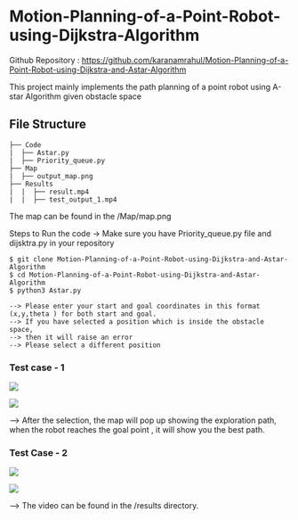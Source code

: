 # Motion-Planning-of-a-Point-Robot-using-Dijkstra-Algorithm


Github Repository : https://github.com/karanamrahul/Motion-Planning-of-a-Point-Robot-using-Dijkstra-and-Astar-Algorithm

This project mainly implements the path planning of a point robot using A-star Algorithm given obstacle space

## File Structure

```
├── Code
|  ├── Astar.py
|  ├── Priority_queue.py
├── Map
|  ├── output_map.png
├── Results
|  |  ├── result.mp4
|  |  ├── test_output_1.mp4

```
The map can be found in the /Map/map.png

Steps to Run the code 
-> Make sure you have Priority_queue.py file and dijsktra.py in your repository


```
$ git clone Motion-Planning-of-a-Point-Robot-using-Dijkstra-and-Astar-Algorithm
$ cd Motion-Planning-of-a-Point-Robot-using-Dijkstra-and-Astar-Algorithm
$ python3 Astar.py
```

```
--> Please enter your start and goal coordinates in this format (x,y,theta ) for both start and goal.
--> If you have selected a position which is inside the obstacle space, 
--> then it will raise an error
--> Please select a different position
```

### Test case - 1
![](https://github.com/karanamrahul/Motion-Planning-of-a-Point-Robot-using-Dijkstra-and-Astar-Algorithm/blob/main/a-star/results/test_1.jpg)

![](https://github.com/karanamrahul/Motion-Planning-of-a-Point-Robot-using-Dijkstra-and-Astar-Algorithm/blob/main/a-star/results/test_1_output.gif)


--> After the selection, the map will pop up showing the 
    exploration path, when the robot reaches the goal point
    , it will show you the best path.
    
    
### Test Case - 2

![](https://github.com/karanamrahul/Motion-Planning-of-a-Point-Robot-using-Dijkstra-and-Astar-Algorithm/blob/main/a-star/results/fig.jpg)

![](https://github.com/karanamrahul/Motion-Planning-of-a-Point-Robot-using-Dijkstra-and-Astar-Algorithm/blob/main/a-star/results/1.gif)

--> The video can be found in the /results directory.


    
       

